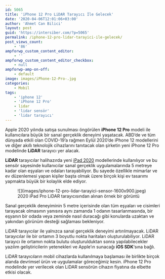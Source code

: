 ```yaml
---
id: 5065
title: 'iPhone 12 Pro LiDAR Tarayıcı İle Gelecek'
date: '2020-04-06T12:01:06+03:00'
author: 'Ahmet Can Bilici'
layout: post
guid: 'https://intersiber.com/?p=5065'
permalink: /iphone-12-pro-lidar-tarayici-ile-gelecek/
post_views_count:
    - '86'
ampforwp_custom_content_editor:
    - ''
ampforwp_custom_content_editor_checkbox:
    - null
ampforwp-amp-on-off:
    - default
image: images/iPhone-12-Pro-.jpg
categories:
    - Mobil
tags:
    - 'iphone 12'
    - 'iPhone 12 Pro'
    - lidar
    - 'lidar sensör'
    - 'lidar tarayıcı'
---
```


Apple 2020 yılında satışa sunulması öngörülen **iPhone 12 Pro** modeli ile kullanıcılara büyük bir sanal gerçeklik deneyimi yaşatacak. ABD’de ve tüm dünyada etkili olan COVID-19’a rağmen Eylül 2020’de iPhone 12 modellerini ve diğer akıllı teknolojik cihazlarını tanıtacak olan şirketin yeni iPhone 12 Pro modelinde **LiDAR** tarayıcı yer alacak.

**LiDAR** tarayıcılar halihazırda yeni [iPad 2020](https://intersiber.com/yeni-ipad-pro-2020-tanitildi-iste-fiyati-ve-ozellikleri/) modellerinde kullanılıyor ve bu sensör sayesinde kullanıcılar sanal gerçeklik uygulamalarında 5 metreye kadar olan eşyaları ve odaları tarayabiliyor. Bu sayede özellikle mimarlar ve ev düzenlemesi yapan kişiler başta olmak üzere birçok kişi ev tasarımı yapmakta büyük bir kolaylık elde ediyor.

<figure class="wp-block-image size-large">![](images/iphone-12-pro-lidar-tarayici-sensor-1600x900.jpeg)<figcaption>2020 iPad Pro LiDAR tarayıcısından alınan örnek bir görüntü </figcaption></figure>Sanal gerçeklik deneyiminin 5 metre içerisinde olan tüm eşyaları ve cisimleri tarayacak olmasının yanısıra aynı zamanda 1 odanın tasarlanmasında, bir eşyanın bir odada veya zeminde nasıl duracağı gibi konularda uzaktan ve yakından görünüm desteği sağlaması bekleniyor.

LiDAR tarayıcılar ile yalnızca sanal gerçeklik deneyimi artırılmayacak. LiDAR tarayıcılar ile bir ortamın 3 boyutlu nokta haritaları oluşturulabiliyor. LiDAR tarayıcı ile ortamın nokta bulutu oluşturulduktan sonra yapılabilecekler yazılım geliştiricilerin yetenekleri ve Apple’ın sunacağı **iOS SDK**‘sına bağlı.

LiDAR tarayıcıların mobil cihazlarda kullanılmaya başlaması ile birlikte birçok alanda devrimsel ürün ve uygulamalar göreceğimiz kesin. iPhone 12 Pro modelinde yer verilecek olan LiDAR sensörün cihazın fiyatına da elbette etkisi olacak.